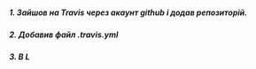 ##### 1. Зайшов на Travis через акаунт github і додав репозиторій.
##### 2. Добавив файл .travis.yml
##### 3. В  L